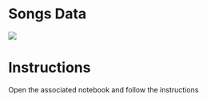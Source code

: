 # Songs Data

![](https://images.unsplash.com/photo-1511367734837-f2956f0d8020?ixlib=rb-1.2.1&ixid=eyJhcHBfaWQiOjEyMDd9&auto=format&fit=crop&w=994&q=80)

# Instructions

Open the associated notebook and follow the instructions
